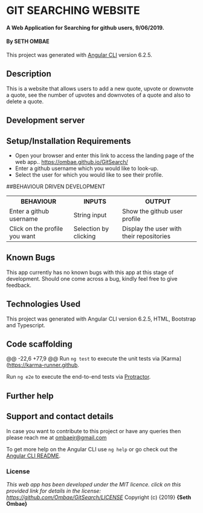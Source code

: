 # GIT SEARCHING WEBSITE
#### A Web Application for Searching for github users, 9/06/2019.
#### By **SETH OMBAE**

This project was generated with [Angular CLI](https://github.com/angular/angular-cli) version 6.2.5.
## Description
This is a website that allows users to add a new quote, upvote or downvote a quote, see the number of upvotes and downvotes of a quote and also to delete a quote.

## Development server
## Setup/Installation Requirements
* Open your browser and enter this link to access the landing page of the web app.. https://ombae.github.io/GitSearch/
* Enter a github username which you would like to look-up.
* Select the user for which you would like to see their profile.


##BEHAVIOUR DRIVEN DEVELOPMENT

<table>
  <tr>
    <th>BEHAVIOUR</th>
    <th>INPUTS</th>
    <th>OUTPUT</th>
  </tr>
  <tr>
  <td>Enter a github username</td>
  <td>String input</td>
  <td>Show the github user profile</td>
  </tr>
  <tr>
  <td>Click on the profile you want</td>
  <td>Selection by clicking</td>
  <td>Display the user with their repositories</td>
  </tr>
</table>

## Known Bugs
This app currently has no known bugs with this app at this stage of development. Should one come across a bug, kindly feel free to give feedback.

## Technologies Used
This project was generated with Angular CLI version 6.2.5, HTML, Bootstrap and Typescript.

## Code scaffolding

@@ -22,6 +77,9 @@ Run `ng test` to execute the unit tests via [Karma](https://karma-runner.github.

Run `ng e2e` to execute the end-to-end tests via [Protractor](http://www.protractortest.org/).

## Further help
## Support and contact details
In case you want to contribute to this project or have any queries then please reach me at ombaejr@gmail.com

To get more help on the Angular CLI use `ng help` or go check out the [Angular CLI README](https://github.com/angular/angular-cli/blob/master/README.md).
### License
*This web app has been developed under the MIT licence. click on this provided link for details in the license:  https://github.com/Ombae/GitSearch/LICENSE*
Copyright (c) {2019} **{Seth Ombae}**
